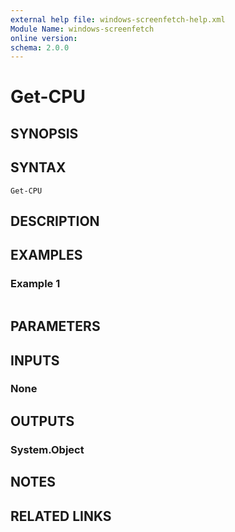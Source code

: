```yaml
---
external help file: windows-screenfetch-help.xml
Module Name: windows-screenfetch
online version:
schema: 2.0.0
---
```


# Get-CPU

## SYNOPSIS


## SYNTAX

```
Get-CPU
```

## DESCRIPTION


## EXAMPLES

### Example 1
```powershell

```



## PARAMETERS

## INPUTS

### None

## OUTPUTS

### System.Object
## NOTES

## RELATED LINKS
